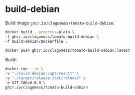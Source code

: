 # build-debian

Build image `ghcr.io/clagomess/tomato-build-debian`:

```bash
docker build --progress=plain \
-t ghcr.io/clagomess/tomato-build-debian \
-f build-debian/Dockerfile .

docker push ghcr.io/clagomess/tomato-build-debian:latest
```

Build:

```bash
docker run --rm \
-v "./build-debian:/opt/result" \
-v "./target/release:/opt/release" \
-e GIT_TAG=0.0.0 \
ghcr.io/clagomess/tomato-build-debian
```
